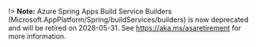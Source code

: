 !> **Note:** Azure Spring Apps Build Service Builders (Microsoft.AppPlatform/Spring/buildServices/builders) is now deprecated and will be retired on 2028-05-31. See https://aka.ms/asaretirement for more information.